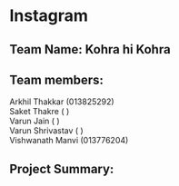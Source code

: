 # Instagram

## Team Name: Kohra hi Kohra

## Team members: 
Arkhil Thakkar (013825292) <br />
Saket Thakre ( ) <br />
Varun Jain ( ) <br />
Varun Shrivastav ( ) <br />
Vishwanath Manvi (013776204) <br />

## Project Summary:


